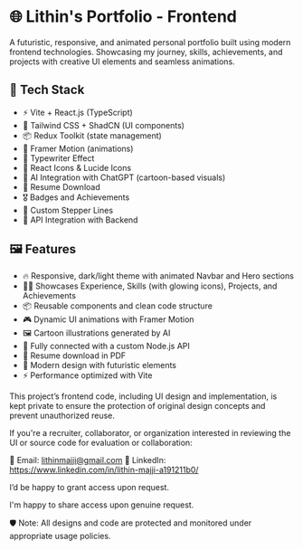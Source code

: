 # 🌐 Lithin's Portfolio - Frontend

A futuristic, responsive, and animated personal portfolio built using modern frontend technologies. Showcasing my journey, skills, achievements, and projects with creative UI elements and seamless animations.

## 🚀 Tech Stack

- ⚡ Vite + React.js (TypeScript)
- 🎨 Tailwind CSS + ShadCN (UI components)
- 📦 Redux Toolkit (state management)
- 💫 Framer Motion (animations)
- 📜 Typewriter Effect
- 💬 React Icons & Lucide Icons
- 🧠 AI Integration with ChatGPT (cartoon-based visuals)
- 📑 Resume Download
- 🎖️ Badges and Achievements
- 🧭 Custom Stepper Lines
- 🔗 API Integration with Backend

## 🖼 Features

- 🔥 Responsive, dark/light theme with animated Navbar and Hero sections
- 🧑‍💻 Showcases Experience, Skills (with glowing icons), Projects, and Achievements
- 📦 Reusable components and clean code structure
- 🎮 Dynamic UI animations with Framer Motion
- 🖼 Cartoon illustrations generated by AI
- 🔗 Fully connected with a custom Node.js API
- 🧾 Resume download in PDF
- 🧠 Modern design with futuristic elements
- ⚡ Performance optimized with Vite



This project’s frontend code, including UI design and implementation, is kept private to ensure the protection of original design concepts and prevent unauthorized reuse.

If you're a recruiter, collaborator, or organization interested in reviewing the UI or source code for evaluation or collaboration:

📧 Email: lithinmajji@gmail.com 💼 LinkedIn: https://www.linkedin.com/in/lithin-majji-a191211b0/

I’d be happy to grant access upon request.

I'm happy to share access upon genuine request.

🛡️ Note: All designs and code are protected and monitored under appropriate usage policies.
